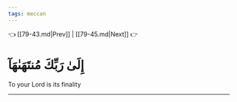 ```yaml
---
tags: meccan
---
```


👈 [[79-43.md|Prev]] | [[79-45.md|Next]] 👉

# إِلَىٰ رَبِّكَ مُنتَهَىٰهَآ

To your Lord is its finality

---

